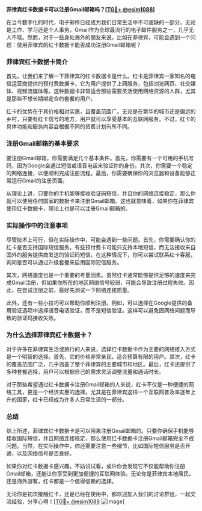 **菲律宾红卡数据卡可以注册Gmail邮箱吗？[[TG💪+ @esim1088](https://t.me/s/esim1088)]**

在当今数字化的时代，电子邮件已经成为我们日常生活中不可或缺的一部分。无论是工作、学习还是个人事务，Gmail作为全球最流行的电子邮件服务之一，几乎无人不晓。然而，对于一些身处海外的朋友来说，比如在菲律宾，可能会遇到一个问题：使用菲律宾的红卡数据卡能否成功注册Gmail邮箱呢？

### **菲律宾红卡数据卡简介**

首先，让我们来了解一下菲律宾的红卡数据卡是什么。红卡是菲律宾一家知名的电信运营商提供的预付费数据卡，它为用户提供了上网服务，包括浏览网页、社交媒体、视频流媒体等。这种数据卡非常适合那些需要灵活使用网络资源的人群，尤其是那些不想长期绑定合约套餐的用户。

红卡的优势在于其价格相对实惠，且覆盖范围广。无论是在繁华的城市还是偏远的乡村，只要有红卡信号的地方，用户就可以享受基本的互联网服务。不过，红卡的具体功能和服务内容会根据不同的资费计划有所不同。

### **注册Gmail邮箱的基本要求**

要注册Gmail邮箱，你需要满足几个基本条件。首先，你需要有一个可用的手机号码，因为Google会通过短信或语音电话来验证你的身份。其次，你需要一个稳定的网络连接，以便顺利完成注册流程。最后，你需要确保你的浏览器和设备能够正常运行Gmail的注册页面。

从理论上讲，只要你的手机能够接收验证码短信，并且你的网络连接稳定，那么你就可以使用任何国家的数据卡来注册Gmail邮箱。这也就意味着，如果你在菲律宾使用红卡数据卡，理论上也是可以注册Gmail邮箱的。

### **实际操作中的注意事项**

尽管技术上可行，但在实际操作中，可能会遇到一些问题。首先，你需要确认你的红卡是否支持国际短信服务。有些预付费卡可能只支持本地短信，而无法接收来自国外的服务提供商发送的验证码短信。在这种情况下，你可以尝试联系红卡客服，询问是否可以通过升级套餐来启用国际短信服务。

其次，网络速度也是一个重要的考量因素。虽然红卡通常能够提供足够的速度来完成Gmail注册，但如果你所在的地区网络信号较弱，可能会导致注册过程失败。因此，在尝试注册之前，最好先测试一下网络连接质量。

此外，还有一些小技巧可以帮助你顺利注册。例如，可以选择在Google提供的备用验证选项中选择语音电话验证，而不是短信验证。这样可以避免因网络问题而导致的验证码接收失败。

### **为什么选择菲律宾红卡数据卡？**

对于许多在菲律宾生活或旅行的人来说，选择红卡数据卡作为主要的网络接入方式是一个明智的选择。首先，它的价格非常亲民，适合预算有限的用户。其次，红卡的覆盖范围广泛，几乎涵盖了整个菲律宾的主要城市和地区。最后，红卡还提供了多种套餐选择，用户可以根据自己的需求灵活调整流量和通话时长。

对于那些希望通过红卡数据卡注册Gmail邮箱的人来说，红卡不仅是一种便捷的网络工具，更是一个经济实惠的选择。尤其是在菲律宾这样一个互联网普及率逐年上升的国家，红卡已经成为许多人日常生活的一部分。

### **总结**

综上所述，菲律宾红卡数据卡是可以用来注册Gmail邮箱的。只要你确保手机能够接收国际短信，并且网络连接稳定，那么使用红卡数据卡注册Gmail邮箱完全不成问题。当然，在实际操作中，你还需要注意一些细节，比如国际短信服务是否开通，以及网络信号是否良好。

如果你对红卡数据卡感兴趣，不妨试试看，或许你会发现它不仅能帮助你注册Gmail邮箱，还能让你享受到更加便捷的互联网体验。无论你是菲律宾本地居民，还是海外游客，红卡都是一个值得信赖的选择。

无论你是初次接触红卡，还是已经在使用中，都欢迎加入我们的讨论群组，一起交流经验，分享心得！[[TG💪+ @esim1088](https://t.me/s/esim1088) ![Image](https://i.postimg.cc/4NQfJmqS/Snipaste-2025-05-13-00-14-12.png)]